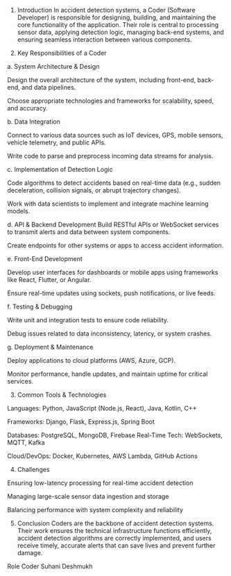 1. Introduction
In accident detection systems, a Coder (Software Developer) is responsible for designing, building, and maintaining the core functionality of the application. Their role is central to processing sensor data, applying detection logic, managing back-end systems, and ensuring seamless interaction between various components.

2. Key Responsibilities of a Coder

a. System Architecture & Design

Design the overall architecture of the system, including front-end, back-end, and data pipelines.

Choose appropriate technologies and frameworks for scalability, speed, and accuracy.


b. Data Integration

Connect to various data sources such as IoT devices, GPS, mobile sensors, vehicle telemetry, and public APIs.

Write code to parse and preprocess incoming data streams for analysis.


c. Implementation of Detection Logic

Code algorithms to detect accidents based on real-time data (e.g., sudden deceleration, collision signals, or abrupt trajectory changes).

Work with data scientists to implement and integrate machine learning models.


d. API & Backend Development
Build RESTful APIs or WebSocket services to transmit alerts and data between system components.

Create endpoints for other systems or apps to access accident information.


e. Front-End Development

Develop user interfaces for dashboards or mobile apps using frameworks like React, Flutter, or Angular.

Ensure real-time updates using sockets, push notifications, or live feeds.


f. Testing & Debugging

Write unit and integration tests to ensure code reliability.

Debug issues related to data inconsistency, latency, or system crashes.


g. Deployment & Maintenance

Deploy applications to cloud platforms (AWS, Azure, GCP).

Monitor performance, handle updates, and maintain uptime for critical services.


3. Common Tools & Technologies

Languages: Python, JavaScript (Node.js, React), Java, Kotlin, C++

Frameworks: Django, Flask, Express.js, Spring Boot

Databases: PostgreSQL, MongoDB, Firebase
Real-Time Tech: WebSockets, MQTT, Kafka

Cloud/DevOps: Docker, Kubernetes, AWS Lambda, GitHub Actions


4. Challenges

Ensuring low-latency processing for real-time accident detection

Managing large-scale sensor data ingestion and storage

Balancing performance with system complexity and reliability


5. Conclusion
Coders are the backbone of accident detection systems. Their work ensures the technical infrastructure functions efficiently, accident detection algorithms are correctly implemented, and users receive timely, accurate alerts that can save lives and prevent further damage.

Role Coder Suhani Deshmukh
